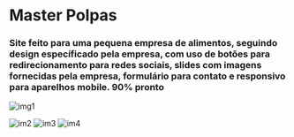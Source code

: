 <h1>Master Polpas</h1>
<h3>Site feito para uma pequena empresa de alimentos, seguindo design específicado pela empresa, com uso de botões para redirecionamento para redes sociais, slides com imagens fornecidas pela empresa, formulário para contato e responsivo para aparelhos mobile. 90% pronto</h3>

![img1](https://user-images.githubusercontent.com/88890771/133342981-6dd2add1-9905-4f73-8280-f003cec41928.png)

![im2](https://user-images.githubusercontent.com/88890771/133342998-be61ffe3-6223-4e99-8590-5adb40c86714.png)
![im3](https://user-images.githubusercontent.com/88890771/133343011-38fbec8c-2c16-4247-9236-aef2d8452b94.png)
![im4](https://user-images.githubusercontent.com/88890771/133343023-997dd579-61ab-4d63-8d3c-6cbd009fce5a.png)
